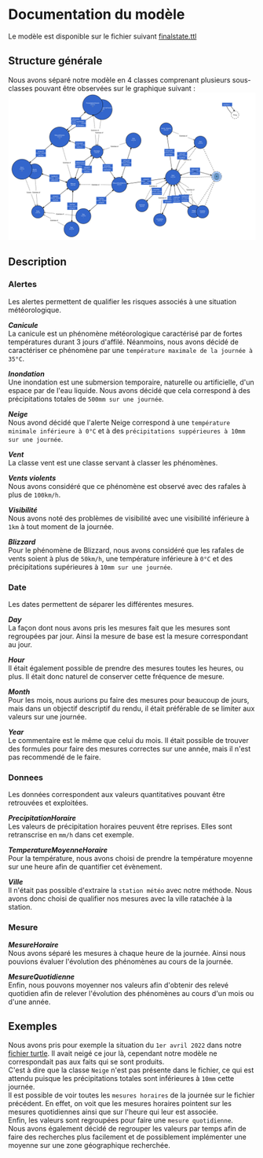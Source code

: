 # Documentation du modèle

Le modèle est disponible sur le fichier suivant [finalstate.ttl](https://github.com/UgoMouze/graphe-station/blob/main/src/turtlefiles/finalstate.ttl)

## **Structure générale**
Nous avons séparé notre modèle en 4 classes comprenant plusieurs sous-classes pouvant être observées sur le graphique suivant :  
![getting image]( https://github.com/UgoMouze/graphe-station/blob/main/finalstate.svg "finalstate")


## **Description**
### **Alertes**
Les alertes permettent de qualifier les risques associés à une situation météorologique.  

***Canicule***  
La canicule est un phénomène météorologique caractérisé par de fortes températures durant 3 jours d'affilé. Néanmoins, nous avons décidé de caractériser ce phénomène par une `température maximale de la journée à 35°C`.  
  
***Inondation***  
Une inondation est une submersion temporaire, naturelle ou artificielle, d'un espace par de l'eau liquide. Nous avons décidé que cela correspond à des précipitations totales de `500mm sur une journée`.  
  
***Neige***  
Nous avond décidé que l'alerte Neige correspond à une `température minimale inférieure à 0°C` et à des `précipitations suppérieures à 10mm sur une journée`.  
  
***Vent***  
La classe vent est une classe servant à classer les phénomènes.  
  
***Vents violents***  
Nous avons considéré que ce phénomène est observé avec des rafales à plus de `100km/h`.  
  
***Visibilité***  
Nous avons noté des problèmes de visibilité avec une visibilité inférieure à `1km` à tout moment de la journée.  
  
***Blizzard***  
Pour le phénomène de Blizzard, nous avons considéré que les rafales de vents soient à plus de `50km/h`, une température inférieure à `0°C` et des précipitations supérieures à `10mm sur une journée`.
### **Date**
Les dates permettent de séparer les différentes mesures.  
  
***Day***  
La façon dont nous avons pris les mesures fait que les mesures sont regroupées par jour. Ainsi la mesure de base est la mesure correspondant au jour.  
  
***Hour***  
Il était également possible de prendre des mesures toutes les heures, ou plus. Il était donc naturel de conserver cette fréquence de mesure.  

***Month***  
Pour les mois, nous aurions pu faire des mesures pour beaucoup de jours, mais dans un objectif descriptif du rendu, il était préférable de se limiter aux valeurs sur une journée.  
  
***Year***  
Le commentaire est le même que celui du mois. Il était possible de trouver des formules pour faire des mesures correctes sur une année, mais il n'est pas recommendé de le faire.  
### **Donnees**
Les données correspondent aux valeurs quantitatives pouvant être retrouvées et exploitées.  
  
***PrecipitationHoraire***  
Les valeurs de précipitation horaires peuvent être reprises. Elles sont retranscrise en `mm/h` dans cet exemple.  
  
***TemperatureMoyenneHoraire***  
Pour la température, nous avons choisi de prendre la température moyenne sur une heure afin de quantifier cet évènement.  
  
***Ville***  
Il n'était pas possible d'extraire la `station météo` avec notre méthode. Nous avons donc choisi de qualifier nos mesures avec la ville ratachée à la station.
### **Mesure**
***MesureHoraire***  
Nous avons séparé les mesures à chaque heure de la journée. Ainsi nous pouvions évaluer l'évolution des phénomènes au cours de la journée.  
  
***MesureQuotidienne***  
Enfin, nous pouvons moyenner nos valeurs afin d'obtenir des relevé quotidien afin de relever l'évolution des phénomènes au cours d'un mois ou d'une année.
## **Exemples**
Nous avons pris pour exemple la situation du `1er avril 2022` dans notre [fichier turtle](https://github.com/UgoMouze/graphe-station/blob/main/src/turtlefiles/finalstate.ttl). Il avait neigé ce jour là, cependant notre modèle ne correspondait pas aux faits qui se sont produits.  
C'est à dire que la classe `Neige` n'est pas présente dans le fichier, ce qui est attendu puisque les précipitations totales sont inférieures à `10mm` cette journée.  
Il est possible de voir toutes les `mesures horaires` de la journée sur le fichier précédent. En effet, on voit que les mesures horaires pointent sur les mesures quotidiennes ainsi que sur l'heure qui leur est associée.  
Enfin, les valeurs sont regroupées pour faire une `mesure quotidienne`.  
Nous avons également décidé de regrouper les valeurs par temps afin de faire des recherches plus facilement et de possiblement implémenter une moyenne sur une zone géographique recherchée.